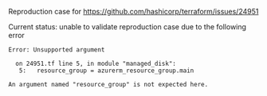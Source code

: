 Reproduction case for https://github.com/hashicorp/terraform/issues/24951

Current status: unable to validate reproduction case due to the following error

```
Error: Unsupported argument

  on 24951.tf line 5, in module "managed_disk":
   5:   resource_group = azurerm_resource_group.main

An argument named "resource_group" is not expected here.
```
